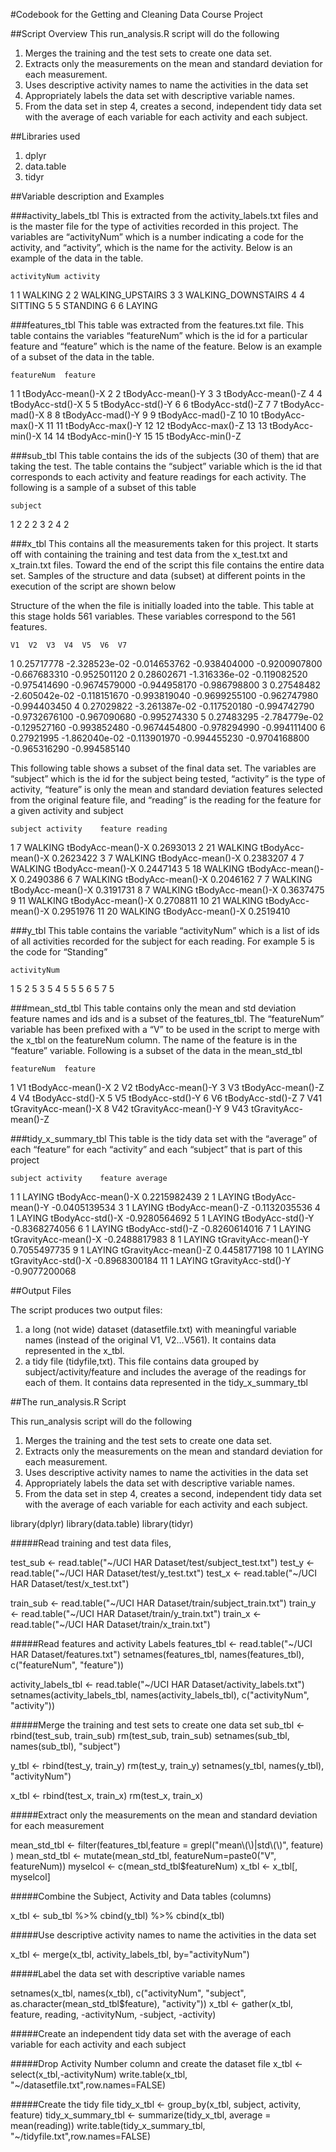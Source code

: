 #Codebook for the Getting and Cleaning Data Course Project

##Script Overview
This run_analysis.R script will do the following
1.	Merges the training and the test sets to create one data set.
2.	Extracts only the measurements on the mean and standard deviation for each measurement. 
3.	Uses descriptive activity names to name the activities in the data set
4.	Appropriately labels the data set with descriptive variable names. 
5.	From the data set in step 4, creates a second, independent tidy data set with the average of each variable for each activity and each subject.


##Libraries used
1.	dplyr
2.	data.table
3.	tidyr



##Variable description and Examples


###activity_labels_tbl
This is extracted from the activity_labels.txt files and is the master file for the type of activities recorded in this project. The variables are “activityNum” which is a number indicating a code for the activity, and “activity”, which is the name for the activity. Below is an example of the data in the table.



 	activityNum	activity
1	1	WALKING
2	2	WALKING_UPSTAIRS
3	3	WALKING_DOWNSTAIRS
4	4	SITTING
5	5	STANDING
6	6	LAYING


###features_tbl
This table was extracted from the features.txt file. This table contains the variables “featureNum” which is the id for a particular feature and “feature” which is the name of the feature. Below is an example of a subset of the data in the table.

 	featureNum	feature
1	1	tBodyAcc-mean()-X
2	2	tBodyAcc-mean()-Y
3	3	tBodyAcc-mean()-Z
4	4	tBodyAcc-std()-X
5	5	tBodyAcc-std()-Y
6	6	tBodyAcc-std()-Z
7	7	tBodyAcc-mad()-X
8	8	tBodyAcc-mad()-Y
9	9	tBodyAcc-mad()-Z
10	10	tBodyAcc-max()-X
11	11	tBodyAcc-max()-Y
12	12	tBodyAcc-max()-Z
13	13	tBodyAcc-min()-X
14	14	tBodyAcc-min()-Y
15	15	tBodyAcc-min()-Z



###sub_tbl
This table contains the ids of the subjects (30 of them) that are taking the test. The table contains the “subject” variable which is the id that corresponds to each activity and feature readings for each activity. The following is a sample of a subset of this table

 	subject
1	2
2	2
3	2
4	2

	
###x_tbl
This contains all the measurements taken for this project. It starts off with containing the training and test data from the x_test.txt and x_train.txt files. Toward the end of the script this file contains the entire data set. Samples of the structure and data (subset) at different points in the execution of the script are shown below

Structure of the when the file is initially loaded into the table. This table at this stage holds 561 variables. These variables correspond to the 561 features.

 	V1	V2	V3	V4	V5	V6	V7
1	0.25717778	-2.328523e-02	-0.014653762	-0.938404000	-0.9200907800	-0.667683310	-0.952501120
2	0.28602671	-1.316336e-02	-0.119082520	-0.975414690	-0.9674579000	-0.944958170	-0.986798800
3	0.27548482	-2.605042e-02	-0.118151670	-0.993819040	-0.9699255100	-0.962747980	-0.994403450
4	0.27029822	-3.261387e-02	-0.117520180	-0.994742790	-0.9732676100	-0.967090680	-0.995274330
5	0.27483295	-2.784779e-02	-0.129527160	-0.993852480	-0.9674454800	-0.978294990	-0.994111400
6	0.27921995	-1.862040e-02	-0.113901970	-0.994455230	-0.9704168800	-0.965316290	-0.994585140


This following table shows a subset of the final data set. The variables are “subject” which is the id for the subject being tested, “activity” is the type of activity, “feature” is only the mean and standard deviation features selected from the original feature file, and “reading” is the reading for the feature for a given activity and subject

 	subject	activity	feature	reading
1	7	WALKING	tBodyAcc-mean()-X	0.2693013
2	21	WALKING	tBodyAcc-mean()-X	0.2623422
3	7	WALKING	tBodyAcc-mean()-X	0.2383207
4	7	WALKING	tBodyAcc-mean()-X	0.2447143
5	18	WALKING	tBodyAcc-mean()-X	0.2490386
6	7	WALKING	tBodyAcc-mean()-X	0.2046162
7	7	WALKING	tBodyAcc-mean()-X	0.3191731
8	7	WALKING	tBodyAcc-mean()-X	0.3637475
9	11	WALKING	tBodyAcc-mean()-X	0.2708811
10	21	WALKING	tBodyAcc-mean()-X	0.2951976
11	20	WALKING	tBodyAcc-mean()-X	0.2519410


###y_tbl
This table contains the variable “activityNum” which is a list of ids of all activities recorded for the subject for each reading. For example 5 is the code for “Standing”


 	activityNum
1	5
2	5
3	5
4	5
5	5
6	5
7	5


###mean_std_tbl
This table contains only the mean and std deviation feature names and ids and is a subset of the features_tbl. The “featureNum” variable has been prefixed with a “V” to be used in the script to merge with the x_tbl on the featureNum column. The name of the feature is in the “feature” variable. Following is a subset of the data in the mean_std_tbl


 	featureNum	feature
1	V1	tBodyAcc-mean()-X
2	V2	tBodyAcc-mean()-Y
3	V3	tBodyAcc-mean()-Z
4	V4	tBodyAcc-std()-X
5	V5	tBodyAcc-std()-Y
6	V6	tBodyAcc-std()-Z
7	V41	tGravityAcc-mean()-X
8	V42	tGravityAcc-mean()-Y
9	V43	tGravityAcc-mean()-Z


###tidy_x_summary_tbl
This table is the tidy data set with the “average” of each “feature” for each “activity” and each “subject” that is part of this project


 	subject	activity	feature	average
1	1	LAYING	tBodyAcc-mean()-X	0.2215982439
2	1	LAYING	tBodyAcc-mean()-Y	-0.0405139534
3	1	LAYING	tBodyAcc-mean()-Z	-0.1132035536
4	1	LAYING	tBodyAcc-std()-X	-0.9280564692
5	1	LAYING	tBodyAcc-std()-Y	-0.8368274056
6	1	LAYING	tBodyAcc-std()-Z	-0.8260614016
7	1	LAYING	tGravityAcc-mean()-X	-0.2488817983
8	1	LAYING	tGravityAcc-mean()-Y	0.7055497735
9	1	LAYING	tGravityAcc-mean()-Z	0.4458177198
10	1	LAYING	tGravityAcc-std()-X	-0.8968300184
11	1	LAYING	tGravityAcc-std()-Y	-0.9077200068



##Output Files

The script produces two output files:
1.	a long (not wide) dataset (datasetfile.txt) with meaningful variable names (instead of the original V1, V2…V561). It contains data represented in the x_tbl.
2.	a tidy file (tidyfile,txt). This file contains data grouped by subject/activity/feature and includes the average of the readings for each of them. It contains data represented in the tidy_x_summary_tbl

##The run_analysis.R Script 

This run_analysis script will do the following
1. Merges the training and the test sets to create one data set.
2. Extracts only the measurements on the mean and standard deviation for each measurement. 
3. Uses descriptive activity names to name the activities in the data set
4. Appropriately labels the data set with descriptive variable names. 
5. From the data set in step 4, creates a second, independent tidy data set with the 
  average of each variable for each activity and each subject.

library(dplyr)
library(data.table)
library(tidyr)

#####Read training and test data files,  

test_sub <- read.table("~/UCI HAR Dataset/test/subject_test.txt")
test_y <- read.table("~/UCI HAR Dataset/test/y_test.txt")
test_x <- read.table("~/UCI HAR Dataset/test/x_test.txt")

train_sub <- read.table("~/UCI HAR Dataset/train/subject_train.txt")
train_y <- read.table("~/UCI HAR Dataset/train/y_train.txt")
train_x <- read.table("~/UCI HAR Dataset/train/x_train.txt")


#####Read features and activity Labels
features_tbl <- read.table("~/UCI HAR Dataset/features.txt")
setnames(features_tbl, names(features_tbl), c("featureNum", "feature"))

activity_labels_tbl <- read.table("~/UCI HAR Dataset/activity_labels.txt")
setnames(activity_labels_tbl, names(activity_labels_tbl), c("activityNum", "activity"))


#####Merge the training and test sets to create one data set
sub_tbl <- rbind(test_sub, train_sub)
rm(test_sub, train_sub)
setnames(sub_tbl, names(sub_tbl), "subject")

y_tbl <- rbind(test_y, train_y)
rm(test_y, train_y)
setnames(y_tbl, names(y_tbl), "activityNum")

x_tbl <- rbind(test_x, train_x)
rm(test_x, train_x)


#####Extract only the measurements on the mean and standard deviation for each measurement

mean_std_tbl <- filter(features_tbl,feature = grepl("mean\\(\\)|std\\(\\)", feature) )
mean_std_tbl <- mutate(mean_std_tbl, featureNum=paste0("V", featureNum))
myselcol <- c(mean_std_tbl$featureNum)
x_tbl <- x_tbl[, myselcol]


#####Combine the Subject, Activity and Data tables (columns)

x_tbl <- sub_tbl %>% cbind(y_tbl) %>% cbind(x_tbl)      


#####Use descriptive activity names to name the activities in the data set

x_tbl <- merge(x_tbl, activity_labels_tbl, by="activityNum")


#####Label the data set with descriptive variable names

setnames(x_tbl, names(x_tbl), c("activityNum", "subject", as.character(mean_std_tbl$feature), "activity"))
x_tbl <- gather(x_tbl, feature, reading, -activityNum, -subject, -activity)

#####Create an independent tidy data set with the average of each variable for each activity and each subject

#####Drop Activity Number column and create the dataset file
x_tbl <- select(x_tbl,-activityNum)
write.table(x_tbl, "~/datasetfile.txt",row.names=FALSE)

#####Create the tidy file
tidy_x_tbl <- group_by(x_tbl, subject, activity, feature)
tidy_x_summary_tbl <- summarize(tidy_x_tbl, average = mean(reading))
write.table(tidy_x_summary_tbl, "~/tidyfile.txt",row.names=FALSE)


